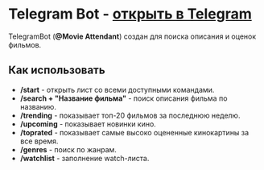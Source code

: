 # Telegram Bot - [открыть в Telegram](https://t.me/movie_attendant_bot)
TelegramBot (**@Movie Attendant**) создан для поиска описания и оценок фильмов.
## Как использовать
* **/start** - открыть лист со всеми доступными командами.
* **/search + "Название фильма"** - поиск описания фильма по названию.
* **/trending** - показывает топ-20 фильмов за последнюю неделю.
* **/upcoming** - показывает новинки кино.
* **/toprated** - показывает самые высоко оцененные кинокартины за все время.
* **/genres** - поиск по жанрам.
* **/watchlist** - заполнение watch-листа.
